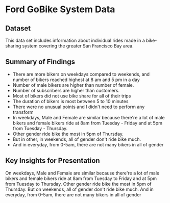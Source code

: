 # Ford GoBike System Data

## Dataset
This data set includes information about individual rides made in a bike-sharing system covering the greater San Francisco Bay area.


## Summary of Findings
* There are more bikers on weekdays compared to weekends, and number of bikers reached highest at 8 am and 5 pm in a day
* Number of male bikers are higher than number of female.
* Number of subscribers are higher than customers.
* Most of bikers did not use bike share for all of their trips
* The duration of bikers is most between 5 to 10 minutes
* There were no unusual points and I didn't need to perform any transform
* In weekdays, Male and Female are similar because there're a lot of male bikers and female bikers ride at 8am from Tuesday - Friday and at 5pm from Tuesday - Thursday.
* Other gender ride bike the most in 5pm of Thursday.
* But in other, in weekends, all of gender don't ride bike much.
* And in everyday, from 0-5am, there are not many bikers in all of gender


## Key Insights for Presentation
On weekdays, Male and Female are similar because there're a lot of male bikers and female bikers ride at 8am from Tuesday to Friday and at 5pm from Tuesday to Thursday. Other gender ride bike the most in 5pm of Thursday. But on weekends, all of gender don't ride bike much. And in everyday, from 0-5am, there are not many bikers in all of gender